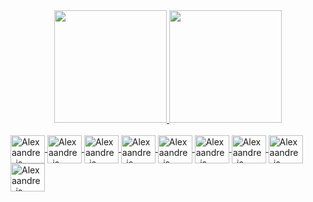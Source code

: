 

<div align="center">
  <a href="https://github.com/wobetec">
  <img height="180em" src="https://github-readme-stats.vercel.app/api?username=wobetec&show_icons=true&theme=dracula&include_all_commits=true&count_private=true"/>
  <img height="180em" src="https://github-readme-stats.vercel.app/api/top-langs/?username=wobetec&layout=compact&langs_count=7&theme=dracula"/>
</div>
  
  
<div style="display: inline_block"><br> 
  <img align="center" alt="Alexaandre-js" height="45" width="55" src="https://cdn.jsdelivr.net/gh/devicons/devicon/icons/html5/html5-original.svg">
  <img align="center" alt="Alexaandre-js" height="45" width="55" src="https://cdn.jsdelivr.net/gh/devicons/devicon/icons/css3/css3-original.svg">
  <img align="center" alt="Alexaandre-js" height="45" width="55" src="https://cdn.jsdelivr.net/gh/devicons/devicon/icons/sass/sass-original.svg">
  <img align="center" alt="Alexaandre-js" height="45" width="55" src="https://cdn.jsdelivr.net/gh/devicons/devicon/icons/javascript/javascript-original.svg">
  <img align="center" alt="Alexaandre-js" height="45" width="55" src="https://cdn.jsdelivr.net/gh/devicons/devicon/icons/react/react-original.svg">
  <img align="center" alt="Alexaandre-js" height="45" width="55" src="https://cdn.jsdelivr.net/gh/devicons/devicon/icons/firebase/firebase-plain.svg">
  <img align="center" alt="Alexaandre-js" height="45" width="55" src="https://cdn.jsdelivr.net/gh/devicons/devicon/icons/python/python-original.svg">
  <img align="center" alt="Alexaandre-js" height="45" width="55" src="https://cdn.jsdelivr.net/gh/devicons/devicon/icons/c/c-original.svg">
  <img align="center" alt="Alexaandre-js" height="45" width="55" src="https://cdn.jsdelivr.net/gh/devicons/devicon/icons/cplusplus/cplusplus-original.svg">
</div>
  
  
